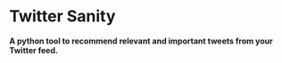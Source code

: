 # Twitter Sanity

**A python tool to recommend relevant and important tweets from your Twitter feed.**

